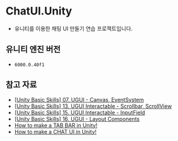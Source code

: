 # ChatUI.Unity
- 유니티를 이용한 채팅 UI 만들기 연습 프로젝트입니다.

## 유니티 엔진 버전
- `6000.0.40f1`

## 참고 자료
- [[Unity Basic Skills] 07. UGUI - Canvas, EventSystem](https://www.youtube.com/watch?v=wvfCrh4LM1I&t=23s)
- [[Unity Basic Skills] 13. UGUI Interactable - Scrollbar, ScrollView](https://www.youtube.com/watch?v=jy6c7HXKV2E&t=13s)
- [[Unity Basic Skills] 15. UGUI Interactable - InputField](https://www.youtube.com/watch?v=MSxpHOYqnRA&t=5s)
- [[Unity Basic Skills] 16. UGUI - Layout Components](https://www.youtube.com/watch?v=Cv3oQxjf1As)
- [How to make a TAB BAR in Unity!](https://www.youtube.com/watch?v=NVBP_CoU-Xk&t=18s)
- [How to make a CHAT UI in Unity!](https://www.youtube.com/watch?v=u06nwL8BMI8&t=22s)
